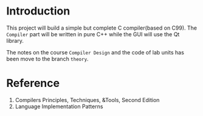 # Introduction
This project will build a simple but complete C compiler(based on C99). The `Compiler` part will be written in pure C++ while the GUI will use the Qt library.

The notes on the course `Compiler Design` and the code of lab units has been move to the branch `theory`.

# Reference
1. Compilers Principles, Techniques, &Tools, Second Edition
2. Language Implementation Patterns
